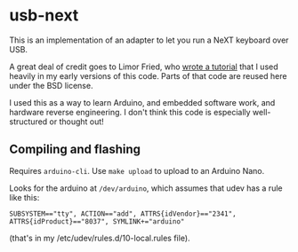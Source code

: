 # usb-next #

This is an implementation of an adapter to let you run a NeXT keyboard over USB.

A great deal of credit goes to Limor Fried, who [wrote a
tutorial](https://learn.adafruit.com/usb-next-keyboard-with-arduino-micro/code)
that I used heavily in my early versions of this code. Parts of that code are
reused here under the BSD license.

I used this as a way to learn Arduino, and embedded software work, and hardware
reverse engineering. I don't think this code is especially well-structured or
thought out!

## Compiling and flashing

Requires `arduino-cli`. Use `make upload` to upload to an Arduino Nano.

Looks for the arduino at `/dev/arduino`, which assumes that udev has a rule
like this:

```
SUBSYSTEM=="tty", ACTION=="add", ATTRS{idVendor}=="2341", ATTRS{idProduct}=="8037", SYMLINK+="arduino"
```

(that's in my /etc/udev/rules.d/10-local.rules file).
